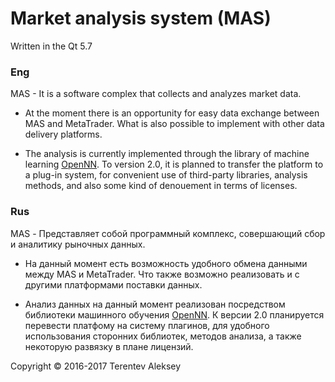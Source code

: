 # Market analysis system (MAS)

Written in the Qt 5.7

### Eng

MAS - It is a software complex that collects and analyzes market data.

- At the moment there is an opportunity for easy data exchange between MAS and MetaTrader.
What is also possible to implement with other data delivery platforms.

- The analysis is currently implemented through the library of machine learning [OpenNN](https://github.com/Artelnics/OpenNN).
To version 2.0, it is planned to transfer the platform to a plug-in system, for convenient use of third-party libraries, analysis methods, and also some kind of denouement in terms of licenses.

### Rus

MAS - Представляет собой программный комплекс, совершающий сбор и аналитику рыночных данных.

- На данный момент есть возможность удобного обмена данными между MAS и MetaTrader.
Что также возможно реализовать и с другими платформами поставки данных. 

- Анализ данных на данный момент реализован посредством библиотеки машинного обучения [OpenNN](https://github.com/Artelnics/OpenNN).
К версии 2.0 планируется перевести платфому на систему плагинов, для удобного использования сторонних библиотек, методов анализа, а также некоторую развязку в плане лицензий.



Copyright © 2016-2017 Terentev Aleksey 